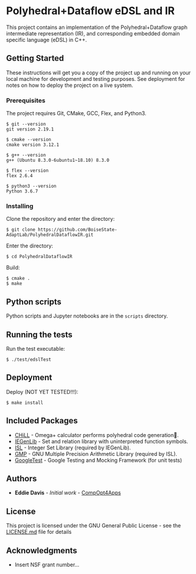 # Polyhedral+Dataflow eDSL and IR

This project contains an implementation of the Polyhedral+Dataflow graph intermediate representation (IR), and
corresponding embedded domain specific language (eDSL) in C++.

## Getting Started

These instructions will get you a copy of the project up and running on your local machine for development and testing
purposes. See deployment for notes on how to deploy the project on a live system.

### Prerequisites

The project requires Git, CMake, GCC, Flex, and Python3.

```
$ git --version
git version 2.19.1

$ cmake --version
cmake version 3.12.1

$ g++ --version
g++ (Ubuntu 8.3.0-6ubuntu1~18.10) 8.3.0

$ flex --version
flex 2.6.4

$ python3 --version
Python 3.6.7
```

### Installing

Clone the repository and enter the directory:

```
$ git clone https://github.com/BoiseState-AdaptLab/PolyhedralDataflowIR.git
```

Enter the directory:

```
$ cd PolyhedralDataflowIR
```

Build:

```
$ cmake .
$ make
```

## Python scripts

Python scripts and Jupyter notebooks are in the `scripts` directory.

## Running the tests

Run the test executable:

```
$ ./test/edslTest
```

## Deployment

Deploy (NOT YET TESTED!!!):

```
$ make install
```

## Included Packages

* [CHiLL](https://github.com//chill-dev) - Omega+ calculator performs polyhedral code generation.
* [IEGenLib](https://github.com/CompOpt4Apps/IEGenLib) - Set and relation library with uninterpreted function symbols.
* [ISL](https://github.com/Meinersbur/isl) - Integer Set Library (required by IEGenLib).
* [GMP](https://gmplib.org) - GNU Multiple Precision Arithmetic Library (required by ISL).
* [GoogleTest](https://github.com/google/googletest) - Google Testing and Mocking Framework (for unit tests)

## Authors

* **Eddie Davis** - *Initial work* - [CompOpt4Apps](https://github.com/CompOpt4Apps/VariationsOnATheme)

## License

This project is licensed under the GNU General Public License - see the [LICENSE.md](LICENSE.md) file for details

## Acknowledgments

* Insert NSF grant number...
